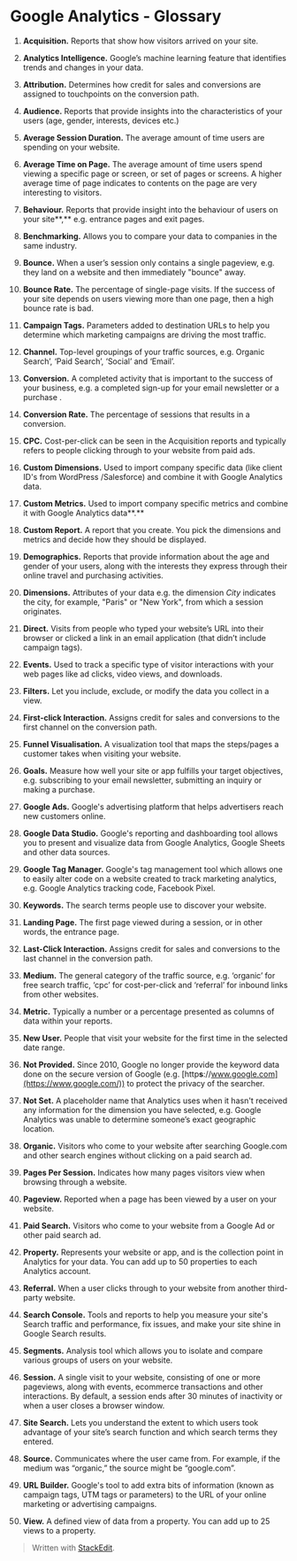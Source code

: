 
# Google Analytics - Glossary

1.  **Acquisition.** Reports that show how visitors arrived on your site.
    
2.  **Analytics Intelligence.** Google’s machine learning feature that identifies trends and changes in your data.
    
3.  **Attribution.** Determines how credit for sales and conversions are assigned to touchpoints on the conversion path.
    
4.  **Audience.** Reports that provide insights into the characteristics of your users (age, gender, interests, devices etc.)
    
5.  **Average Session Duration.** The average amount of time users are spending on your website.
    
6.  **Average Time on Page.** The average amount of time users spend viewing a specific page or screen, or set of pages or screens. A higher average time of page indicates to contents on the page are very interesting to visitors.
    
7.  **Behaviour.**  Reports that provide insight into the behaviour of users on your site**,** e.g. entrance pages and exit pages.
    
8.  **Benchmarking.** Allows you to compare your data to companies in the same industry.
    
9.  **Bounce.** When a user’s session only contains a single pageview, e.g. they land on a website and then immediately "bounce" away.
    
10.  **Bounce Rate.** The percentage of single-page visits. If the success of your site depends on users viewing more than one page, then a high bounce rate is bad.
    
11.  **Campaign Tags.** Parameters added to destination URLs to help you determine which marketing campaigns are driving the most traffic.
    
12.  **Channel.** Top-level groupings of your traffic sources, e.g. Organic Search’, ‘Paid Search’, ‘Social’ and ‘Email’.
    
13.  **Conversion.** A completed activity that is important to the success of your business, e.g. a completed sign-up for your email newsletter or a purchase .
    
14.  **Conversion Rate.** The percentage of sessions that results in a conversion.
    
15.  **CPC.** Cost-per-click can be seen in the Acquisition reports and typically refers to people clicking through to your website from paid ads.
    
16.  **Custom Dimensions.** Used to import company specific data (like client ID's from WordPress /Salesforce) and combine it with Google Analytics data.
    
17.  **Custom Metrics.** Used to import company specific metrics and combine it with Google Analytics data**.**
    
18.  **Custom Report.** A report that you create. You pick the dimensions and metrics and decide how they should be displayed.
    
19.  **Demographics.** Reports that provide information about the age and gender of your users, along with the interests they express through their online travel and purchasing activities.
    
20.  **Dimensions.** Attributes of your data e.g. the dimension  _City_  indicates the city, for example, "Paris" or "New York", from which a session originates.
    
21.  **Direct.** Visits from people who typed your website’s URL into their browser or clicked a link in an email application (that didn’t include campaign tags).
    
22.  **Events.** Used to track a specific type of visitor interactions with your web pages like ad clicks, video views, and downloads.
    
23.  **Filters.** Let you include, exclude, or modify the data you collect in a view.
    
24.  **First-click Interaction.** Assigns credit for sales and conversions to the first channel on the conversion path.
    
25.  **Funnel Visualisation.** A visualization tool that maps the steps/pages a customer takes when visiting your website.
    
26.  **Goals.**  Measure how well your site or app fulfills your target objectives, e.g. subscribing to your email newsletter, submitting an inquiry or making a purchase.
    
27.  **Google Ads.** Google's advertising platform that helps advertisers reach new customers online.
    
28.  **Google Data Studio.** Google's reporting and dashboarding tool allows you to present and visualize data from Google Analytics, Google Sheets and other data sources.
    
29.  **Google Tag Manager.**  Google's tag management tool which allows one to easily alter code on a website created to track marketing analytics, e.g. Google Analytics tracking code, Facebook Pixel.
    
30.  **Keywords.** The search terms people use to discover your website.
    
31.  **Landing Page.** The first page viewed during a session, or in other words, the entrance page.
    
32.  **Last-Click Interaction.** Assigns credit for sales and conversions to the last channel in the conversion path.
    
33.  **Medium.** The general category of the traffic source, e.g. ‘organic’ for free search traffic, ‘cpc’ for cost-per-click and ‘referral’ for inbound links from other websites.
    
34.  **Metric.**  Typically a number or a percentage presented as columns of data within your reports.
    
35.  **New User.** People that visit your website for the first time in the selected date range.
    
36.  **Not Provided.** Since 2010, Google no longer provide the keyword data done on the secure version of Google (e.g.  [http**s**://www.google.com](https://www.google.com/)) to protect the privacy of the searcher.
    
37.  **Not Set.** A placeholder name that Analytics uses when it hasn't received any information for the dimension you have selected, e.g. Google Analytics was unable to determine someone’s exact geographic location.
    
38.  **Organic.** Visitors who come to your website after searching Google.com and other search engines without clicking on a paid search ad.
    
39.  **Pages Per Session.** Indicates how many pages visitors view when browsing through a website.
    
40.  **Pageview.** Reported when a page has been viewed by a user on your website.
    
41.  **Paid Search.** Visitors who come to your website from a Google Ad or other paid search ad.
    
42.  **Property.** Represents your website or app, and is the collection point in Analytics for your data. You can add up to 50 properties to each Analytics account.
    
43.  **Referral.** When a user clicks through to your website from another third-party website.
    
44.  **Search Console.** Tools and reports to help you measure your site's Search traffic and performance, fix issues, and make your site shine in Google Search results.
    
45.  **Segments.** Analysis tool which allows you to isolate and compare various groups of users on your website.
    
46.  **Session.** A single visit to your website, consisting of one or more pageviews, along with events, ecommerce transactions and other interactions. By default, a session ends after 30 minutes of inactivity or when a user closes a browser window.
    
47.  **Site Search.** Lets you understand the extent to which users took advantage of your site’s search function and which search terms they entered.
    
48.  **Source.** Communicates where the user came from. For example, if the medium was “organic,” the source might be “google.com”.
    
49.  **URL Builder.** Google's tool to add extra bits of information (known as campaign tags, UTM tags or parameters) to the URL of your online marketing or advertising campaigns.
    
50.  **View.** A defined view of data from a property. You can add up to 25 views to a property.

> Written with [StackEdit](https://stackedit.io/).
<!--stackedit_data:
eyJoaXN0b3J5IjpbLTE2NzU5MDQ0OTldfQ==
-->